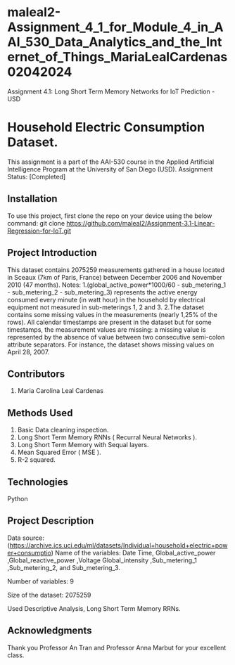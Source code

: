# maleal2-Assignment_4_1_for_Module_4_in_AAI_530_Data_Analytics_and_the_Internet_of_Things_MariaLealCardenas02042024
Assignment 4.1: Long Short Term Memory Networks for IoT Prediction - USD

# Household Electric Consumption Dataset. 
This assignment is a part of the AAI-530 course in the Applied Artificial Intelligence Program at the University of San Diego (USD). 
Assignment Status: [Completed]

## Installation
To use this project, first clone the repo on your device using the below command:
git clone https://github.com/maleal2/Assignment-3.1-Linear-Regression-for-IoT.git

## Project Introduction
This dataset contains 2075259 measurements gathered in a house located in Sceaux (7km of Paris, France) between December 2006 and November 2010 (47 months).
Notes: 
1.(global_active_power*1000/60 - sub_metering_1 - sub_metering_2 - sub_metering_3) represents the active energy consumed every minute (in watt hour) in the household by electrical equipment not measured in sub-meterings 1, 2 and 3.
2.The dataset contains some missing values in the measurements (nearly 1,25% of the rows). All calendar timestamps are present in the dataset but for some timestamps, the measurement values are missing: a missing value is represented by the absence of value between two consecutive semi-colon attribute separators. For instance, the dataset shows missing values on April 28, 2007.

## Contributors
1.	Maria Carolina Leal Cardenas
   
## Methods Used
1. Basic Data cleaning inspection.
2. Long Short Term Memory RNNs ( Recurral Neural Networks ). 
3. Long Short Term Memory with Sequal layers.
4. Mean Squared Error ( MSE ).
5. R-2 squared. 

## Technologies
   Python
   
## Project Description
Data source: (https://archive.ics.uci.edu/ml/datasets/Individual+household+electric+power+consumptio)
Name of the variables: Date	Time,	Global_active_power	,Global_reactive_power	,Voltage	Global_intensity	,Sub_metering_1	,Sub_metering_2, and	Sub_metering_3.

Number of variables: 9

Size of the dataset:  2075259 

Used Descriptive Analysis, Long Short Term Memory RRNs. 

## Acknowledgments
Thank you Professor An Tran and Professor Anna Marbut for your excellent  class. 
